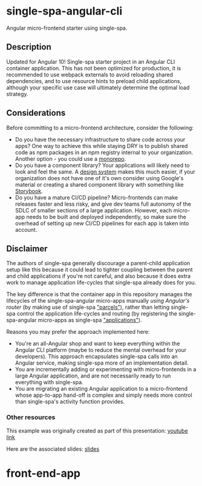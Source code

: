 
# single-spa-angular-cli
Angular micro-frontend starter using single-spa.
  

## Description
Updated for Angular 10!
Single-spa starter project in an Angular CLI container application. This has not been optimized for production, it is recommended to use webpack externals to avoid reloading shared dependencies, and to use resource hints to preload child applications, although your specific use case will ultimately determine the optimal load strategy.

  

## Considerations
Before committing to a micro-frontend architecture, consider the following:
- Do you have the necessary infrastructure to share code across your apps? One way to achieve this while staying DRY is to publish shared code as npm packages in an npm registry internal to your organization. Another option - you could use a [monorepo](https://nx.dev/angular).
- Do you have a component library? Your applications will likely need to look and feel the same. A [design system](https://www.invisionapp.com/inside-design/guide-to-design-systems/) makes this much easier, if your organization does not have one of it's own consider using Google's material or creating a shared component library with something like [Storybook](https://storybook.js.org/).
- Do you have a mature CI/CD pipeline? Micro-frontends can make releases faster and less risky, and give dev teams full autonomy of the SDLC of smaller sections of a large application. However, each micro-app needs to be built and deployed independently, so make sure the overhead of setting up new CI/CD pipelines for each app is taken into account.

## Disclaimer
The authors of single-spa generally discourage a parent-child application setup like this because it could lead to tighter coupling between the parent and child applications if you're not careful, and also because it does extra work to manage application life-cycles that single-spa already does for you. 
  
  The key difference is that the container app in this repository manages the lifecycles of the single-spa-angular micro-apps manually _using Angular's router_ (by making use of single-spa ["parcels"](https://single-spa.js.org/docs/parcels-overview)), rather than letting single-spa control the application life-cycles and routing (by registering the single-spa-angular micro-apps as single-spa ["applications"](https://single-spa.js.org/docs/building-applications)).

 Reasons you may prefer the approach implemented here:
- You're an all-Angular shop and want to keep everything within the Angular CLI platform (maybe to reduce the mental overhead for your developers). This approach encapsulates single-spa calls into an Angular service, making single-spa more of an implementation detail. 
- You are incrementally adding or experimenting with micro-frontends in a large Angular application, and are not necessarily ready to run everything with single-spa.
- You are migrating an existing Angular application to a micro-frontend whose app-to-app hand-off is complex and simply needs more control than single-spa's activity function provides.
  

### Other resources

This example was originally created as part of this presentation: [youtube link](https://www.youtube.com/watch?v=GALSD2U7HOI&feature=youtu.be)

  
  

Here are the associated slides: [slides](https://docs.google.com/presentation/d/18zoaEm3PqQ6DgbcJNYh_Ho6EnO75AnRw5PKz3HlXI7Y/edit?usp=sharing)
# front-end-app

